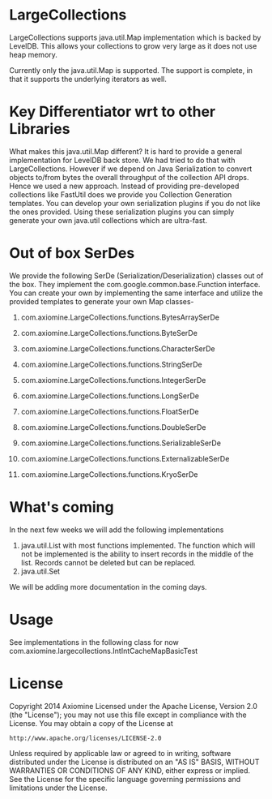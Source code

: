 LargeCollections
================

LargeCollections supports java.util.Map implementation which is backed by LevelDB. This allows your collections to grow very large as it does not use heap memory.

Currently only the java.util.Map is supported. The support is complete, in that it supports the underlying iterators as well.

Key Differentiator wrt to other Libraries
================================================

What makes this java.util.Map different? It is hard to provide a general implementation for LevelDB back store. We had tried to do that with LargeCollections. However if we depend on Java Serialization to convert objects to/from bytes the overall throughput of the collection API drops. Hence we used a new approach. Instead of providing pre-developed collections like FastUtil does we provide you Collection Generation templates. You can develop your own serialization plugins if you do not like the ones provided. Using these serialization plugins you can simply generate your own java.util collections which are ultra-fast. 


Out of box SerDes
================
We provide the following SerDe (Serialization/Deserialization) classes out of the box. They implement the com.google.common.base.Function interface. You can create your own by implementing the same interface and utilize the provided templates to generate your own Map classes-

01. com.axiomine.LargeCollections.functions.BytesArraySerDe

02. com.axiomine.LargeCollections.functions.ByteSerDe

03. com.axiomine.LargeCollections.functions.CharacterSerDe

04. com.axiomine.LargeCollections.functions.StringSerDe

05. com.axiomine.LargeCollections.functions.IntegerSerDe

06. com.axiomine.LargeCollections.functions.LongSerDe

07. com.axiomine.LargeCollections.functions.FloatSerDe

08. com.axiomine.LargeCollections.functions.DoubleSerDe

09. com.axiomine.LargeCollections.functions.SerializableSerDe 

10. com.axiomine.LargeCollections.functions.ExternalizableSerDe

11. com.axiomine.LargeCollections.functions.KryoSerDe

What's coming
================
In the next few weeks we will add the following implementations

1. java.util.List with most functions implemented. The function which will not be implemented is the ability to insert records in the middle of the list. Records cannot be deleted but can be replaced.
2. java.util.Set 


We will be adding more documentation in the coming days.

Usage
================

See implementations in the following class for now 
com.axiomine.largecollections.IntIntCacheMapBasicTest

License
================

Copyright 2014 Axiomine
Licensed under the Apache License, Version 2.0 (the "License");
you may not use this file except in compliance with the License.
You may obtain a copy of the License at

    http://www.apache.org/licenses/LICENSE-2.0

Unless required by applicable law or agreed to in writing, software
distributed under the License is distributed on an "AS IS" BASIS,
WITHOUT WARRANTIES OR CONDITIONS OF ANY KIND, either express or implied.
See the License for the specific language governing permissions and
limitations under the License.
